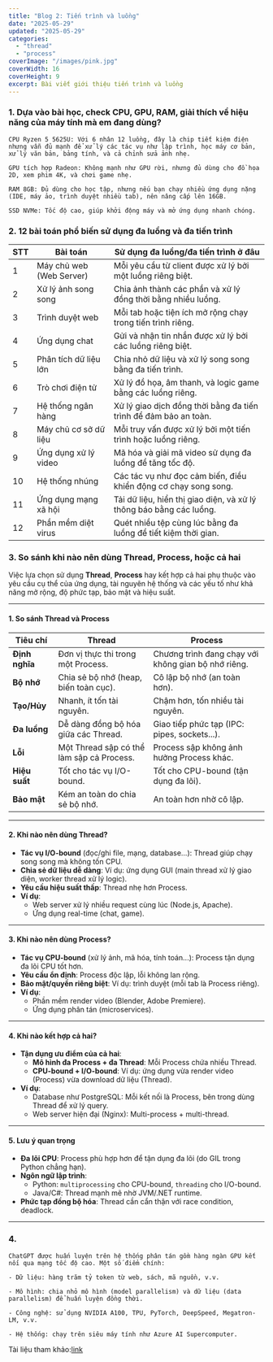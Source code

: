 ```yaml
---
title: "Blog 2: Tiến trình và luồng"
date: "2025-05-29"
updated: "2025-05-29"
categories:
  - "thread"
  - "process"
coverImage: "/images/pink.jpg"
coverWidth: 16
coverHeight: 9
excerpt: Bài viết giới thiệu tiến trình và luồng
---
```


### 1. Dựa vào bài học, check CPU, GPU, RAM, giải thích về hiệu năng của máy tính mà em đang dùng?
    CPU Ryzen 5 5625U: Với 6 nhân 12 luồng, đây là chip tiết kiệm điện nhưng vẫn đủ mạnh để xử lý các tác vụ như lập trình, học máy cơ bản, xử lý văn bản, bảng tính, và cả chỉnh sửa ảnh nhẹ.

    GPU tích hợp Radeon: Không mạnh như GPU rời, nhưng đủ dùng cho đồ họa 2D, xem phim 4K, và chơi game nhẹ.
    
    RAM 8GB: Đủ dùng cho học tập, nhưng nếu bạn chạy nhiều ứng dụng nặng (IDE, máy ảo, trình duyệt nhiều tab), nên nâng cấp lên 16GB.

    SSD NVMe: Tốc độ cao, giúp khởi động máy và mở ứng dụng nhanh chóng.

### 2. 12 bài toán phổ biến sử dụng đa luồng và đa tiến trình

| STT | Bài toán                 | Sử dụng đa luồng/đa tiến trình ở đâu                                |
| --- | ------------------------ | ------------------------------------------------------------------- |
| 1   | Máy chủ web (Web Server) | Mỗi yêu cầu từ client được xử lý bởi một luồng riêng biệt.          |
| 2   | Xử lý ảnh song song      | Chia ảnh thành các phần và xử lý đồng thời bằng nhiều luồng.        |
| 3   | Trình duyệt web          | Mỗi tab hoặc tiện ích mở rộng chạy trong tiến trình riêng.          |
| 4   | Ứng dụng chat            | Gửi và nhận tin nhắn được xử lý bởi các luồng riêng biệt.           |
| 5   | Phân tích dữ liệu lớn    | Chia nhỏ dữ liệu và xử lý song song bằng đa tiến trình.             |
| 6   | Trò chơi điện tử         | Xử lý đồ họa, âm thanh, và logic game bằng các luồng riêng.         |
| 7   | Hệ thống ngân hàng       | Xử lý giao dịch đồng thời bằng đa tiến trình để đảm bảo an toàn.    |
| 8   | Máy chủ cơ sở dữ liệu    | Mỗi truy vấn được xử lý bởi một tiến trình hoặc luồng riêng.        |
| 9   | Ứng dụng xử lý video     | Mã hóa và giải mã video sử dụng đa luồng để tăng tốc độ.            |
| 10  | Hệ thống nhúng           | Các tác vụ như đọc cảm biến, điều khiển động cơ chạy song song.     |
| 11  | Ứng dụng mạng xã hội     | Tải dữ liệu, hiển thị giao diện, và xử lý thông báo bằng các luồng. |
| 12  | Phần mềm diệt virus      | Quét nhiều tệp cùng lúc bằng đa luồng để tiết kiệm thời gian.       |

### 3. So sánh khi nào nên dùng Thread, Process, hoặc cả hai
Việc lựa chọn sử dụng **Thread**, **Process** hay kết hợp cả hai phụ thuộc vào yêu cầu cụ thể của ứng dụng, tài nguyên hệ thống và các yếu tố như khả năng mở rộng, độ phức tạp, bảo mật và hiệu suất.

---

#### 1. So sánh Thread và Process

| Tiêu chí          | Thread                                  | Process                                  |
|--------------------|----------------------------------------|------------------------------------------|
| **Định nghĩa**     | Đơn vị thực thi trong một Process.     | Chương trình đang chạy với không gian bộ nhớ riêng. |
| **Bộ nhớ**         | Chia sẻ bộ nhớ (heap, biến toàn cục). | Cô lập bộ nhớ (an toàn hơn).             |
| **Tạo/Hủy**        | Nhanh, ít tốn tài nguyên.              | Chậm hơn, tốn nhiều tài nguyên.          |
| **Đa luồng**       | Dễ dàng đồng bộ hóa giữa các Thread.   | Giao tiếp phức tạp (IPC: pipes, sockets...). |
| **Lỗi**            | Một Thread sập có thể làm sập cả Process. | Process sập không ảnh hưởng Process khác. |
| **Hiệu suất**      | Tốt cho tác vụ I/O-bound.              | Tốt cho CPU-bound (tận dụng đa lõi).     |
| **Bảo mật**        | Kém an toàn do chia sẻ bộ nhớ.         | An toàn hơn nhờ cô lập.                  |

---

#### 2. Khi nào nên dùng Thread?

- **Tác vụ I/O-bound** (đọc/ghi file, mạng, database...): Thread giúp chạy song song mà không tốn CPU.
- **Chia sẻ dữ liệu dễ dàng**: Ví dụ: ứng dụng GUI (main thread xử lý giao diện, worker thread xử lý logic).
- **Yêu cầu hiệu suất thấp**: Thread nhẹ hơn Process.
- **Ví dụ**:
  - Web server xử lý nhiều request cùng lúc (Node.js, Apache).
  - Ứng dụng real-time (chat, game).

---

#### 3. Khi nào nên dùng Process?

- **Tác vụ CPU-bound** (xử lý ảnh, mã hóa, tính toán...): Process tận dụng đa lõi CPU tốt hơn.
- **Yêu cầu ổn định**: Process độc lập, lỗi không lan rộng.
- **Bảo mật/quyền riêng biệt**: Ví dụ: trình duyệt (mỗi tab là Process riêng).
- **Ví dụ**:
  - Phần mềm render video (Blender, Adobe Premiere).
  - Ứng dụng phân tán (microservices).

---

#### 4. Khi nào kết hợp cả hai?

- **Tận dụng ưu điểm của cả hai**:
  - **Mô hình đa Process + đa Thread**: Mỗi Process chứa nhiều Thread.
  - **CPU-bound + I/O-bound**: Ví dụ: ứng dụng vừa render video (Process) vừa download dữ liệu (Thread).
- **Ví dụ**:
  - Database như PostgreSQL: Mỗi kết nối là Process, bên trong dùng Thread để xử lý query.
  - Web server hiện đại (Nginx): Multi-process + multi-thread.

---

#### 5. Lưu ý quan trọng

- **Đa lõi CPU**: Process phù hợp hơn để tận dụng đa lõi (do GIL trong Python chẳng hạn).
- **Ngôn ngữ lập trình**:
  - Python: `multiprocessing` cho CPU-bound, `threading` cho I/O-bound.
  - Java/C#: Thread mạnh mẽ nhờ JVM/.NET runtime.
- **Phức tạp đồng bộ hóa**: Thread cần cẩn thận với race condition, deadlock.

---


### 4.
    ChatGPT được huấn luyện trên hệ thống phân tán gồm hàng ngàn GPU kết nối qua mạng tốc độ cao. Một số điểm chính:

    - Dữ liệu: hàng trăm tỷ token từ web, sách, mã nguồn, v.v.

    - Mô hình: chia nhỏ mô hình (model parallelism) và dữ liệu (data parallelism) để huấn luyện đồng thời.

    - Công nghệ: sử dụng NVIDIA A100, TPU, PyTorch, DeepSpeed, Megatron-LM, v.v.

    - Hệ thống: chạy trên siêu máy tính như Azure AI Supercomputer.

Tài liệu tham khảo:[link](https://arxiv.org/abs/2304.13712)